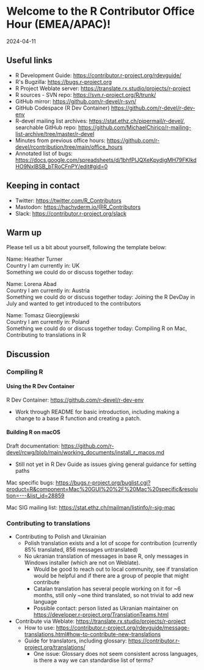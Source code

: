 # Welcome to the R Contributor Office Hour (EMEA/APAC)! 
2024-04-11

## Useful links 

 * R Development Guide: https://contributor.r-project.org/rdevguide/ 
 * R's Bugzilla: https://bugs.r-project.org 
 * R Project Weblate server: https://translate.rx.studio/projects/r-project 
 * R sources - SVN repo: https://svn.r-project.org/R/trunk/ 
 * GitHub mirror: https://github.com/r-devel/r-svn/ 
 * GitHub Codespace (R Dev Container) https://github.com/r-devel/r-dev-env 
 * R-devel mailing list archives: https://stat.ethz.ch/pipermail/r-devel/, searchable GitHub repo: https://github.com/MichaelChirico/r-mailing-list-archive/tree/master/r-devel 
 * Minutes from previous office hours: https://github.com/r-devel/rcontribution/tree/main/office_hours 
 * Annotated list of bugs: https://docs.google.com/spreadsheets/d/1bhfPIJQXeKpydigMH79FKIkdHO9NxlBSB_bTRoCFnPY/edit#gid=0

## Keeping in contact 

 * Twitter: https://twitter.com/R_Contributors
 * Mastodon: https://hachyderm.io/@R_Contributors
 * Slack: https://contributor.r-project.org/slack 

## Warm up 

Please tell us a bit about yourself, following the template below: 

Name: Heather Turner   
Country I am currently in: UK   
Something we could do or discuss together today: 
    
Name:  Lorena Abad    
Country I am currently in: Austria  
Something we could do or discuss together today: Joining the R DevDay in July and wanted to get introduced to the contributors

Name: Tomasz Gieorgijewski  
Country I am currently in: Poland  
Something we could do or discuss together today: Compiling R on Mac, Contributing to translations in R

## Discussion

### Compiling R

#### Using the R Dev Container

R Dev Container: https://github.com/r-devel/r-dev-env
 - Work through README for basic introduction, including making a change to a base R function and creating a patch.

#### Building R on macOS

Draft documentation: https://github.com/r-devel/rcwg/blob/main/working_documents/install_r_macos.md
 - Still not yet in R Dev Guide as issues giving general guidance for setting paths

Mac specific bugs: https://bugs.r-project.org/buglist.cgi?product=R&component=Mac%20GUI%20%2F%20Mac%20specific&resolution=---&list_id=28859

Mac SIG mailing list: https://stat.ethz.ch/mailman/listinfo/r-sig-mac

### Contributing to translations

 - Contributing to Polish and Ukrainian
    - Polish translation exists and a lot of scope for contribution (currently 85% translated, 856 messages untranslated)
    - No ukranian translation of messages in base R, only messages in Windows installer (which are not on Weblate).
       - Would be good to reach out to local community, see if translation would be helpful and if there are a group of people that might contribute
       - Catalan translation has several people working on it for ~6 months, still only ~one third translated, so not trivial to add new language
       - Possible contact: person listed as Ukranian maintainer on https://developer.r-project.org/TranslationTeams.html 
 - Contribute via Weblate: https://translate.rx.studio/projects/r-project 
    - How to use: https://contributor.r-project.org/rdevguide/message-translations.html#how-to-contribute-new-translations
    - Guide for translators, including glossary: https://contributor.r-project.org/translations/
        - One issue: Glossary does not seem consistent across languages, is there a way we can standardise list of terms?
